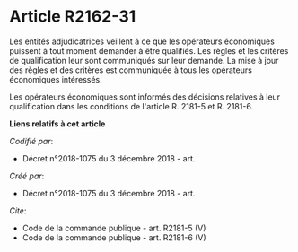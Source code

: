 # Article R2162-31

Les entités adjudicatrices veillent à ce que les opérateurs économiques puissent à tout moment demander à être qualifiés. Les
règles et les critères de qualification leur sont communiqués sur leur demande. La mise à jour des règles et des critères est
communiquée à tous les opérateurs économiques intéressés. 

Les opérateurs économiques sont informés des décisions relatives à leur qualification dans les conditions de l'article R.
2181-5 et R. 2181-6.

**Liens relatifs à cet article**

_Codifié par_:

  - Décret n°2018-1075 du 3 décembre 2018 - art.

_Créé par_:

  - Décret n°2018-1075 du 3 décembre 2018 - art.

_Cite_:

  - Code de la commande publique - art. R2181-5 (V)
  - Code de la commande publique - art. R2181-6 (V)
